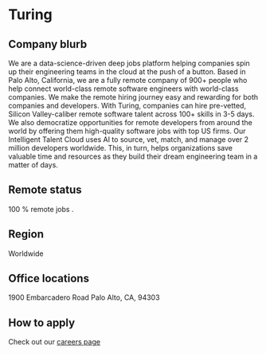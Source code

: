 # Turing

## Company blurb

We are a data-science-driven deep jobs platform helping companies spin up their engineering teams in the cloud at the push of a button. Based in Palo Alto, California, we are a fully remote company of 900+ people who help connect world-class remote software engineers with world-class companies. 
We make the remote hiring journey easy and rewarding for both companies and developers. With Turing, companies can hire pre-vetted, Silicon Valley-caliber remote software talent across 100+ skills in 3-5 days. We also democratize opportunities for remote developers from around the world by offering them high-quality software jobs with top US firms. 
Our Intelligent Talent Cloud uses AI to source, vet, match, and manage over 2 million developers worldwide. This, in turn, helps organizations save valuable time and resources as they build their dream engineering team in a matter of days.


## Remote status
100 % remote jobs .

## Region
Worldwide


## Office locations
1900 Embarcadero Road Palo Alto, CA, 94303

## How to apply
Check out our [careers page](https://careers.turing.com/) 
